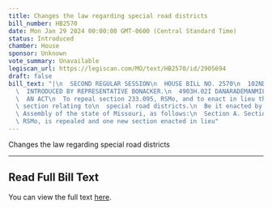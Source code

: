 ```yaml
---
title: Changes the law regarding special road districts
bill_number: HB2570
date: Mon Jan 29 2024 00:00:00 GMT-0600 (Central Standard Time)
status: Introduced
chamber: House
sponsor: Unknown
vote_summary: Unavailable
legiscan_url: https://legiscan.com/MO/text/HB2570/id/2905694
draft: false
bill_text: "|\n  SECOND REGULAR SESSION\n  HOUSE BILL NO. 2570\n  102ND GENERAL ASSEMBLY\n\
  \  INTRODUCED BY REPRESENTATIVE BONACKER.\n  4903H.02I DANARADEMANMILLER,ChiefClerk\n\
  \  AN ACT\n  To repeal section 233.095, RSMo, and to enact in lieu thereof one new\
  \ section relating to\n  special road districts.\n  Be it enacted by the General\
  \ Assembly of the state of Missouri, as follows:\n  Section A. Section 233.095,\
  \ RSMo, is repealed and one new section enacted in lieu"
---
```

Changes the law regarding special road districts

---

## Read Full Bill Text

You can view the full text [here](https://legiscan.com/MO/text/HB2570/id/2905694).
